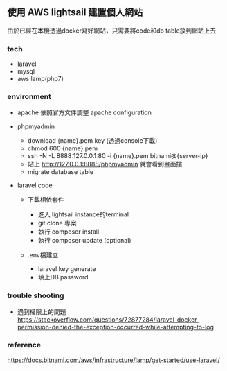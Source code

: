 ## 使用 AWS lightsail 建置個人網站
由於已經在本機透過docker寫好網站，只需要將code和db table放到網站上去

### tech
- laravel
- mysql
- aws lamp(php7)

### environment
 - apache
   依照官方文件調整 apache configuration
   
 - phpmyadmin
   - download {name}.pem key (透過console下載)
   - chmod 600 {name}.pem
   - ssh -N -L 8888:127.0.0.1:80 -i {name}.pem bitnami@{server-ip}
   - 貼上 http://127.0.0.1:8888/phpmyadmin 就會看到畫面摟
   - migrate database table

- laravel code
   - 下載相依套件 
     - 進入 lightsail instance的terminal
     - git clone 專案
     - 執行 composer install
     - 執行 composer update (optional)

   - .env檔建立
     - laravel key generate
     - 填上DB password

### trouble shooting
- 遇到權限上的問題
  https://stackoverflow.com/questions/72877284/laravel-docker-permission-denied-the-exception-occurred-while-attempting-to-log

### reference
https://docs.bitnami.com/aws/infrastructure/lamp/get-started/use-laravel/

